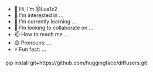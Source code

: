 - 👋 Hi, I’m @Lua1z2
- 👀 I’m interested in ...
- 🌱 I’m currently learning ...
- 💞️ I’m looking to collaborate on ...
- 📫 How to reach me ...
- 😄 Pronouns: ...
- ⚡ Fun fact: ...

<!---
Lua1z2/Lua1z2 is a ✨ special ✨ repository because its `README.md` (this file) appears on your GitHub profile.
You can click the Preview link to take a look at your changes.
--->pip install git+https://github.com/huggingface/diffusers.git
